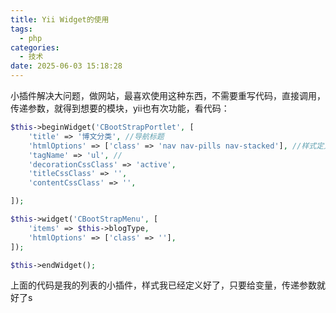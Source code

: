 ```yaml
---
title: Yii Widget的使用
tags:
  - php
categories:
  - 技术
date: 2025-06-03 15:18:28
---
```

小插件解决大问题，做网站，最喜欢使用这种东西，不需要重写代码，直接调用，传递参数，就得到想要的模块，yii也有次功能，看代码：

```php
$this->beginWidget('CBootStrapPortlet', [
    'title' => '博文分类', //导航标题
    'htmlOptions' => ['class' => 'nav nav-pills nav-stacked'], //样式定义
    'tagName' => 'ul', //
    'decorationCssClass' => 'active',
    'titleCssClass' => '',
    'contentCssClass' => '',

]);

$this->widget('CBootStrapMenu', [
    'items' => $this->blogType,
    'htmlOptions' => ['class' => ''],
]);

$this->endWidget();
```

上面的代码是我的列表的小插件，样式我已经定义好了，只要给变量，传递参数就好了s
